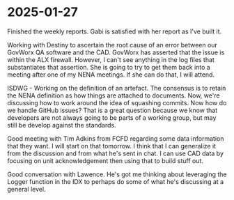 # 2025-01-27

Finished the weekly reports. Gabi is satisfied with her report as I've built it.

Working with Destiny to ascertain the root cause of an error between our GovWorx QA software and the CAD. GovWorx has asserted that the issue is within the ALX firewall. However, I can't see anything in the log files that substantiates that assertion. She is going to try to get them back into a meeting after one of my NENA meetings. If she can do that, I will attend.

ISDWG - Working on the definition of an artefact. The consensus is to retain the NENA definition as how things are attached to documents. Now, we're discussing how to work around the idea of squashing commits. Now how do we handle GitHub issues? That is a great question because we know that developers are not always going to be parts of a working group, but may still be develop against the standards.

Good meeting with Tim Adkins from FCFD regarding some data information that they want. I will start on that tomorrow. I think that I can generalize it from the discussion and from what he's sent in chat. I can use CAD data by focusing on unit acknowledgement then using that to build stuff out.

Good conversation with Lawence. He's got me thinking about leveraging the Logger function in the IDX to perhaps do some of what he's discussing at a general level. 
